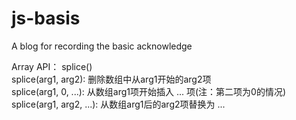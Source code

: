 # js-basis
A blog for recording the basic acknowledge

Array API：
splice()<br/>
splice(arg1, arg2): 删除数组中从arg1开始的arg2项<br/>
splice(arg1, 0, ...): 从数组arg1项开始插入 ... 项(注：第二项为0的情况)<br/>
splice(arg1, arg2, ...): 从数组arg1后的arg2项替换为 ...<br/>
